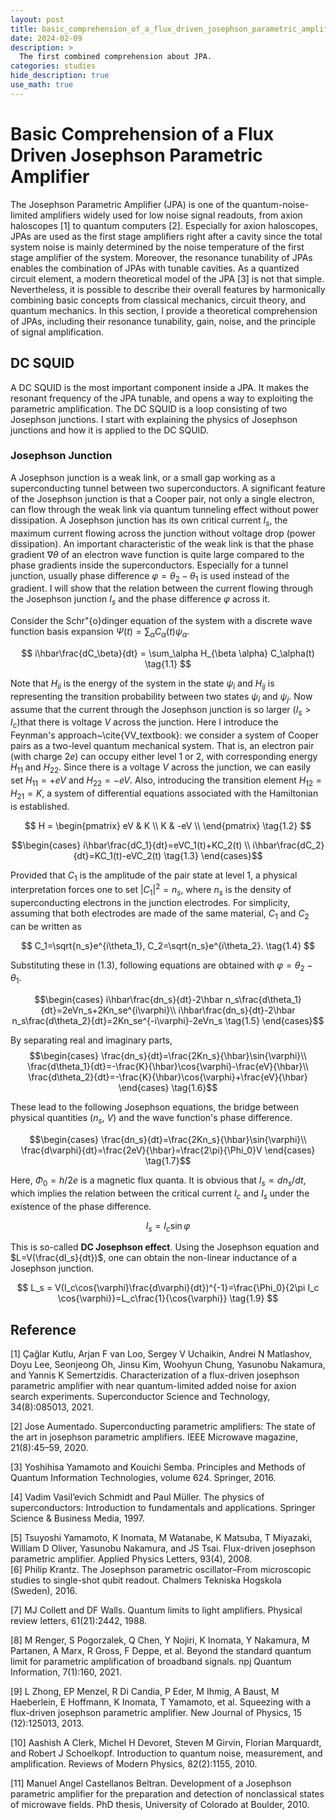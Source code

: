 ```yaml
---
layout: post
title: basic_comprehension_of_a_flux_driven_josephson_parametric_amplifier
date: 2024-02-09
description: >
  The first combined comprehension about JPA.
categories: studies
hide_description: true
use_math: true
---
```


# Basic Comprehension of a Flux Driven Josephson Parametric Amplifier

The Josephson Parametric Amplifier (JPA) is one of the quantum-noise-limited amplifiers widely used for low noise signal readouts, from axion haloscopes [1] to quantum computers [2].
Especially for axion haloscopes, JPAs are used as the first stage amplifiers right after a cavity since the total system noise is mainly determined by the noise temperature of the first stage amplifier of the system.
Moreover, the resonance tunability of JPAs enables the combination of JPAs with tunable cavities.
As a quantized circuit element, a modern theoretical model of the JPA [3] is not that simple.
Nevertheless, it is possible to describe their overall features by harmonically combining basic concepts from classical mechanics, circuit theory, and quantum mechanics.
In this section, I provide a theoretical comprehension of JPAs, including their resonance tunability, gain, noise, and the principle of signal amplification.   


## DC SQUID
A DC SQUID is the most important component inside a JPA.
It makes the resonant frequency of the JPA tunable, and opens a way to exploiting the parametric amplification.
The DC SQUID is a loop consisting of two Josephson junctions.
I start with explaining the physics of Josephson junctions and how it is applied to the DC SQUID.   

### Josephson Junction
A Josephson junction is a weak link, or a small gap working as a superconducting tunnel between two superconductors.
A significant feature of the Josephson junction is that a Cooper pair, not only a single electron, can flow through the weak link via quantum tunneling effect without power dissipation.
A Josephson junction has its own critical current $I_s$, the maximum current flowing across the junction without voltage drop (power dissipation).
An important characteristic of the weak link is that the phase gradient $\nabla\theta$ of an electron wave function is quite large compared to the phase gradients inside the superconductors.
Especially for a tunnel junction, usually phase difference $\varphi=\theta_2-\theta_1$ is used instead of the gradient.
I will show that the relation between the current flowing through the Josephson junction $I_s$ and the phase difference $\varphi$ across it.   

Consider the Schr\"{o}dinger equation of the system with a discrete wave function basis expansion $\Psi(t)=\sum_\alpha C_{\alpha}(t)\psi_{\alpha}$.

$$ i\hbar\frac{dC_\beta}{dt} = \sum_\alpha H_{\beta \alpha} C_\alpha(t) \tag{1.1} $$

Note that $H_{ii}$ is the energy of the system in the state $\psi_i$ and $H_{ij}$ is representing the transition probability between two states $\psi_i$ and $\psi_j$.
Now assume that the current through the Josephson junction is so larger ($I_s > I_c$)that there is voltage $V$ across the junction.
Here I introduce the Feynman's approach~\cite{VV_textbook}: we consider a system of Cooper pairs as a two-level quantum mechanical system.
That is, an electron pair (with charge $2e$) can occupy either level 1 or 2, with corresponding energy $H_{11}$ and $H_{22}$.
Since there is a voltage $V$ across the junction, we can easily set $H_{11}=+eV$ and $H_{22}=-eV$.
Also, introducing the transition element $H_{12}=H_{21}=K$, a system of differential equations associated with the Hamiltonian is established.

$$
  H =
    \begin{pmatrix} 
   eV & K  \\
   K & -eV  \\
   \end{pmatrix} \tag{1.2}
$$

$$\begin{cases}
i\hbar\frac{dC_1}{dt}=eVC_1(t)+KC_2(t) \\
i\hbar\frac{dC_2}{dt}=KC_1(t)-eVC_2(t) \tag{1.3}
\end{cases}$$

Provided that $C_1$ is the amplitude of the pair state at level 1, a physical interpretation forces one to set $|C_1|^2=n_s$, where $n_s$ is the density of superconducting electrons in the junction electrodes.
For simplicity, assuming that both electrodes are made of the same material, $C_1$ and $C_2$ can be written as

$$ C_1=\sqrt{n_s}e^{i\theta_1}, C_2=\sqrt{n_s}e^{i\theta_2}. \tag{1.4} $$

Substituting these in (1.3), following equations are obtained with $\varphi=\theta_2-\theta_1$.

$$\begin{cases}
    i\hbar\frac{dn_s}{dt}-2\hbar n_s\frac{d\theta_1}{dt}=2eVn_s+2Kn_se^{i\varphi}\\
    i\hbar\frac{dn_s}{dt}-2\hbar n_s\frac{d\theta_2}{dt}=2Kn_se^{-i\varphi}-2eVn_s \tag{1.5}
\end{cases}$$

By separating real and imaginary parts, 
$$\begin{cases}
        \frac{dn_s}{dt}=\frac{2Kn_s}{\hbar}\sin{\varphi}\\
        \frac{d\theta_1}{dt}=-\frac{K}{\hbar}\cos{\varphi}-\frac{eV}{\hbar}\\
        \frac{d\theta_2}{dt}=-\frac{K}{\hbar}\cos{\varphi}+\frac{eV}{\hbar}
    \end{cases} \tag{1.6}$$

These lead to the following Josephson equations, the bridge between physical quantities ($n_s$, $V$) and the wave function's phase difference.

$$\begin{cases}
    \frac{dn_s}{dt}=\frac{2Kn_s}{\hbar}\sin{\varphi}\\
    \frac{d\varphi}{dt}=\frac{2eV}{\hbar}=\frac{2\pi}{\Phi_0}V
\end{cases} \tag{1.7}$$

Here, $\Phi_0=h/2e$ is a magnetic flux quanta.
It is obvious that $I_s \propto dn_s/dt$, which implies the relation between the critical current $I_c$ and $I_s$ under the existence of the phase difference.

$$ I_s=I_c\sin{\varphi} \tag{1.8} $$

This is so-called **DC Josephson effect**.
Using the Josephson equation and $L=V(\frac{dI_s}{dt})$, one can obtain the non-linear inductance of a Josephson junction.

$$ L_s = V(I_c\cos{\varphi}\frac{d\varphi}{dt})^{-1}=\frac{\Phi_0}{2\pi I_c \cos{\varphi}}=L_c\frac{1}{\cos{\varphi}} \tag{1.9} $$

## Reference

[1] Çağlar Kutlu, Arjan F van Loo, Sergey V Uchaikin, Andrei N Matlashov, Doyu Lee, Seonjeong Oh, Jinsu Kim,
Woohyun Chung, Yasunobu Nakamura, and Yannis K Semertzidis. Characterization of a flux-driven josephson
parametric amplifier with near quantum-limited added noise for axion search experiments. Superconductor
Science and Technology, 34(8):085013, 2021.   
   
[2] Jose Aumentado. Superconducting parametric amplifiers: The state of the art in josephson parametric amplifiers.
IEEE Microwave magazine, 21(8):45–59, 2020.   
   
[3] Yoshihisa Yamamoto and Kouichi Semba. Principles and Methods of Quantum Information Technologies,
volume 624. Springer, 2016.   
   
[4] Vadim Vasil’evich Schmidt and Paul Müller. The physics of superconductors: Introduction to fundamentals and
applications. Springer Science & Business Media, 1997.   
   
[5] Tsuyoshi Yamamoto, K Inomata, M Watanabe, K Matsuba, T Miyazaki, William D Oliver, Yasunobu Nakamura,
and JS Tsai. Flux-driven josephson parametric amplifier. Applied Physics Letters, 93(4), 2008.   
[6] Philip Krantz. The Josephson parametric oscillator–From microscopic studies to single-shot qubit readout.
Chalmers Tekniska Hogskola (Sweden), 2016.   
   
[7] MJ Collett and DF Walls. Quantum limits to light amplifiers. Physical review letters, 61(21):2442, 1988.   
   
[8] M Renger, S Pogorzalek, Q Chen, Y Nojiri, K Inomata, Y Nakamura, M Partanen, A Marx, R Gross, F Deppe,
et al. Beyond the standard quantum limit for parametric amplification of broadband signals. npj Quantum
Information, 7(1):160, 2021.   
   
[9] L Zhong, EP Menzel, R Di Candia, P Eder, M Ihmig, A Baust, M Haeberlein, E Hoffmann, K Inomata,
T Yamamoto, et al. Squeezing with a flux-driven josephson parametric amplifier. New Journal of Physics, 15
(12):125013, 2013.   
   
[10] Aashish A Clerk, Michel H Devoret, Steven M Girvin, Florian Marquardt, and Robert J Schoelkopf. Introduction
to quantum noise, measurement, and amplification. Reviews of Modern Physics, 82(2):1155, 2010.   
   
[11] Manuel Angel Castellanos Beltran. Development of a Josephson parametric amplifier for the preparation and
detection of nonclassical states of microwave fields. PhD thesis, University of Colorado at Boulder, 2010.   
   

